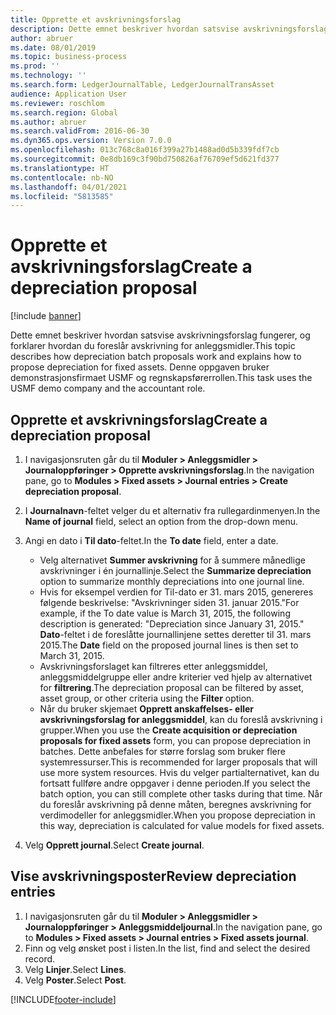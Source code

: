 ```yaml
---
title: Opprette et avskrivningsforslag
description: Dette emnet beskriver hvordan satsvise avskrivningsforslag fungerer, og forklarer hvordan du foreslår avskrivning for anleggsmidler.
author: abruer
ms.date: 08/01/2019
ms.topic: business-process
ms.prod: ''
ms.technology: ''
ms.search.form: LedgerJournalTable, LedgerJournalTransAsset
audience: Application User
ms.reviewer: roschlom
ms.search.region: Global
ms.author: abruer
ms.search.validFrom: 2016-06-30
ms.dyn365.ops.version: Version 7.0.0
ms.openlocfilehash: 013c768c8a016f399a27b1488ad0d5b339fdf7cb
ms.sourcegitcommit: 0e8db169c3f90bd750826af76709ef5d621fd377
ms.translationtype: HT
ms.contentlocale: nb-NO
ms.lasthandoff: 04/01/2021
ms.locfileid: "5813585"
---
```

# <a name="create-a-depreciation-proposal"></a><span data-ttu-id="2741c-103">Opprette et avskrivningsforslag</span><span class="sxs-lookup"><span data-stu-id="2741c-103">Create a depreciation proposal</span></span>

[!include [banner](../../includes/banner.md)]

<span data-ttu-id="2741c-104">Dette emnet beskriver hvordan satsvise avskrivningsforslag fungerer, og forklarer hvordan du foreslår avskrivning for anleggsmidler.</span><span class="sxs-lookup"><span data-stu-id="2741c-104">This topic describes how depreciation batch proposals work and explains how to propose depreciation for fixed assets.</span></span> <span data-ttu-id="2741c-105">Denne oppgaven bruker demonstrasjonsfirmaet USMF og regnskapsførerrollen.</span><span class="sxs-lookup"><span data-stu-id="2741c-105">This task uses the USMF demo company and the accountant role.</span></span>


## <a name="create-a-depreciation-proposal"></a><span data-ttu-id="2741c-106">Opprette et avskrivningsforslag</span><span class="sxs-lookup"><span data-stu-id="2741c-106">Create a depreciation proposal</span></span>
1. <span data-ttu-id="2741c-107">I navigasjonsruten går du til **Moduler > Anleggsmidler > Journaloppføringer > Opprette avskrivningsforslag**.</span><span class="sxs-lookup"><span data-stu-id="2741c-107">In the navigation pane, go to **Modules > Fixed assets > Journal entries > Create depreciation proposal**.</span></span>
2. <span data-ttu-id="2741c-108">I **Journalnavn**-feltet velger du et alternativ fra rullegardinmenyen.</span><span class="sxs-lookup"><span data-stu-id="2741c-108">In the **Name of journal** field, select an option from the drop-down menu.</span></span>
3. <span data-ttu-id="2741c-109">Angi en dato i **Til dato**-feltet.</span><span class="sxs-lookup"><span data-stu-id="2741c-109">In the **To date** field, enter a date.</span></span>

    - <span data-ttu-id="2741c-110">Velg alternativet **Summer avskrivning** for å summere månedlige avskrivninger i én journallinje.</span><span class="sxs-lookup"><span data-stu-id="2741c-110">Select the **Summarize depreciation** option to summarize monthly depreciations into one journal line.</span></span>  
    - <span data-ttu-id="2741c-111">Hvis for eksempel verdien for Til-dato er 31. mars 2015, genereres følgende beskrivelse: "Avskrivninger siden 31. januar 2015."</span><span class="sxs-lookup"><span data-stu-id="2741c-111">For example, if the To date value is March 31, 2015, the following description is generated: "Depreciation since January 31, 2015."</span></span> <span data-ttu-id="2741c-112">**Dato**-feltet i de foreslåtte journallinjene settes deretter til 31. mars 2015.</span><span class="sxs-lookup"><span data-stu-id="2741c-112">The **Date** field on the proposed journal lines is then set to March 31, 2015.</span></span>  
    - <span data-ttu-id="2741c-113">Avskrivningsforslaget kan filtreres etter anleggsmiddel, anleggsmiddelgruppe eller andre kriterier ved hjelp av alternativet for **filtrering**.</span><span class="sxs-lookup"><span data-stu-id="2741c-113">The depreciation proposal can be filtered by asset, asset group, or other criteria using the **Filter** option.</span></span>  
    - <span data-ttu-id="2741c-114">Når du bruker skjemaet **Opprett anskaffelses- eller avskrivningsforslag for anleggsmiddel**, kan du foreslå avskrivning i grupper.</span><span class="sxs-lookup"><span data-stu-id="2741c-114">When you use the **Create acquisition or depreciation proposals for fixed assets** form, you can propose depreciation in batches.</span></span> <span data-ttu-id="2741c-115">Dette anbefales for større forslag som bruker flere systemressurser.</span><span class="sxs-lookup"><span data-stu-id="2741c-115">This is recommended for larger proposals that will use more system resources.</span></span> <span data-ttu-id="2741c-116">Hvis du velger partialternativet, kan du fortsatt fullføre andre oppgaver i denne perioden.</span><span class="sxs-lookup"><span data-stu-id="2741c-116">If you select the batch option, you can still complete other tasks during that time.</span></span> <span data-ttu-id="2741c-117">Når du foreslår avskrivning på denne måten, beregnes avskrivning for verdimodeller for anleggsmidler.</span><span class="sxs-lookup"><span data-stu-id="2741c-117">When you propose depreciation in this way, depreciation is calculated for value models for fixed assets.</span></span>  

4. <span data-ttu-id="2741c-118">Velg **Opprett journal**.</span><span class="sxs-lookup"><span data-stu-id="2741c-118">Select **Create journal**.</span></span>

## <a name="review-depreciation-entries"></a><span data-ttu-id="2741c-119">Vise avskrivningsposter</span><span class="sxs-lookup"><span data-stu-id="2741c-119">Review depreciation entries</span></span>
1. <span data-ttu-id="2741c-120">I navigasjonsruten går du til **Moduler > Anleggsmidler > Journaloppføringer > Anleggsmiddeljournal**.</span><span class="sxs-lookup"><span data-stu-id="2741c-120">In the navigation pane, go to **Modules > Fixed assets > Journal entries > Fixed assets journal**.</span></span>
2. <span data-ttu-id="2741c-121">Finn og velg ønsket post i listen.</span><span class="sxs-lookup"><span data-stu-id="2741c-121">In the list, find and select the desired record.</span></span>
3. <span data-ttu-id="2741c-122">Velg **Linjer**.</span><span class="sxs-lookup"><span data-stu-id="2741c-122">Select **Lines**.</span></span>
4. <span data-ttu-id="2741c-123">Velg **Poster**.</span><span class="sxs-lookup"><span data-stu-id="2741c-123">Select **Post**.</span></span>



[!INCLUDE[footer-include](../../../includes/footer-banner.md)]